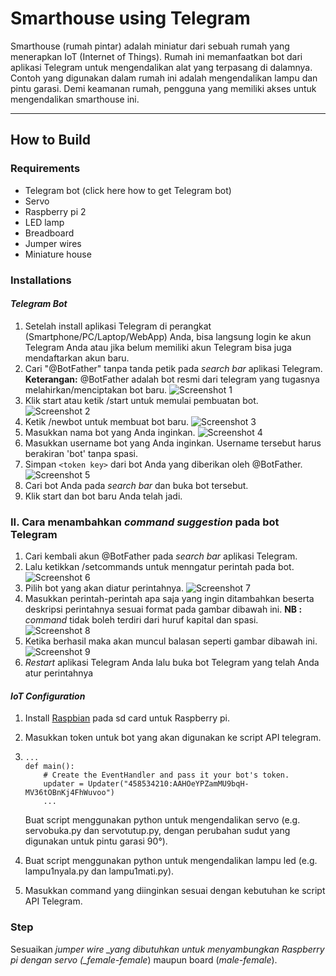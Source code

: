 # Smarthouse using Telegram

Smarthouse \(rumah pintar\) adalah miniatur dari sebuah rumah yang menerapkan IoT \(Internet of Things\). Rumah ini memanfaatkan bot dari aplikasi Telegram untuk mengendalikan alat yang terpasang di dalamnya. Contoh yang digunakan dalam rumah ini adalah mengendalikan lampu dan pintu garasi. Demi keamanan rumah, pengguna yang memiliki akses untuk mengendalikan smarthouse ini.

---

## How to Build

### Requirements

* Telegram bot \(click here how to get Telegram bot\)
* Servo
* Raspberry pi 2
* LED lamp
* Breadboard
* Jumper wires
* Miniature house

### Installations

#### _Telegram Bot_

1. Setelah install aplikasi Telegram di perangkat \(Smartphone/PC/Laptop/WebApp\) Anda, bisa langsung login ke akun Telegram Anda atau jika belum memiliki akun Telegram bisa juga mendaftarkan akun baru.
2. Cari "@BotFather" tanpa tanda petik pada _search bar_ aplikasi Telegram.
   **Keterangan:** @BotFather adalah bot resmi dari telegram yang tugasnya melahirkan/menciptakan bot baru.
   ![Screenshot 1](/images/1buat.PNG)
3. Klik start atau ketik /start untuk memulai pembuatan bot.
   ![Screenshot 2](/images/2buat.PNG)
4. Ketik /newbot untuk membuat bot baru.
   ![Screenshot 3](/images/3buat.PNG)
5. Masukkan nama bot yang Anda inginkan.
   ![Screenshot 4](/images/4buat.PNG)
6. Masukkan username bot yang Anda inginkan. Username tersebut harus berakiran 'bot' tanpa spasi.
7. Simpan `<token key>` dari bot Anda yang diberikan oleh @BotFather.
   ![Screenshot 5](/images/5buat.PNG)
8. Cari bot Anda pada _search bar_ dan buka bot tersebut.
9. Klik start dan bot baru Anda telah jadi.

### II. Cara menambahkan _command suggestion_ pada bot Telegram

1. Cari kembali akun @BotFather pada _search bar_ aplikasi Telegram.
2. Lalu ketikkan /setcommands untuk menngatur perintah pada bot.
   ![Screenshot 6](/images/7command.PNG)
3. Pilih bot yang akan diatur perintahnya.
   ![Screenshot 7](/images/6command.PNG)
4. Masukkan perintah-perintah apa saja yang ingin ditambahkan beserta deskripsi perintahnya sesuai format pada gambar dibawah ini.
   **NB :** _command_ tidak boleh terdiri dari huruf kapital dan spasi.
   ![Screenshot 8](/images/8command.PNG)
5. Ketika berhasil maka akan muncul balasan seperti gambar dibawah ini.
   ![Screenshot 9](/images/9command.PNG)
6. _Restart_ aplikasi Telegram Anda lalu buka bot Telegram yang telah Anda atur perintahnya

#### _IoT Configuration_

1. Install [Raspbian](https://www.raspberrypi.org/documentation/installation/installing-images/) pada sd card untuk Raspberry pi.
2. Masukkan token untuk bot yang akan digunakan ke script API telegram.
3. ```
   ...
   def main():
       # Create the EventHandler and pass it your bot's token.
       updater = Updater("458534210:AAHOeYPZamMU9bqH-MV36tOBnKj4FhWuvoo")
       ...
   ```

   Buat script menggunakan python untuk mengendalikan servo \(e.g. servobuka.py dan servotutup.py, dengan perubahan sudut yang digunakan untuk pintu garasi 90°\).

4. Buat script menggunakan python untuk mengendalikan lampu led \(e.g. lampu1nyala.py dan lampu1mati.py\).
5. Masukkan command yang diinginkan sesuai dengan kebutuhan ke script API Telegram.

### Step

Sesuaikan _jumper wire \_yang dibutuhkan untuk menyambungkan Raspberry pi dengan servo \(\_female-female_\) maupun board \(_male-female_\).

